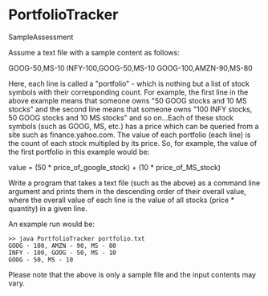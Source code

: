 # PortfolioTracker
SampleAssessment

Assume a text file with a sample content as follows:

GOOG-50,MS-10
INFY-100,GOOG-50,MS-10
GOOG-100,AMZN-90,MS-80

Here, each line is called a "portfolio" - which is nothing but a list of stock symbols with their corresponding count. For example, the first line in the above example means that someone owns "50 GOOG stocks and 10 MS stocks" and the second line means that someone owns "100 INFY stocks, 50 GOOG stocks and 10 MS stocks" and so on...Each of these stock symbols (such as GOOG, MS, etc.) has a price which can be queried from a site such as finance.yahoo.com. The value of each portfolio (each line) is the count of each stock multipled by its price. So, for example, the value of the first portfolio in this example would be:

   value = (50 * price_of_google_stock) + (10 * price_of_MS_stock)


Write a program that takes a text file (such as the above) as a command line argument and prints them in the descending order of their overall value, where the overall value of each line is the value of all stocks (price * quantity) in a given line.

An example run would be:

	>> java PortfolioTracker portfolio.txt
	GOOG - 100, AMZN - 90, MS - 80
	INFY - 100, GOOG - 50, MS - 10
	GOOG - 50, MS - 10

Please note that the above is only a sample file and the input contents may vary.
